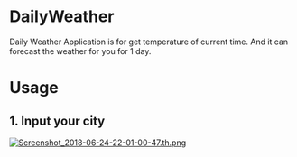 # DailyWeather

Daily Weather Application is for get temperature of current time.
And it can forecast the weather for you for 1 day.

# Usage
## 1. Input your city
[![Screenshot_2018-06-24-22-01-00-47.th.png](https://www.img.live/images/2018/06/24/Screenshot_2018-06-24-22-01-00-47.th.png)](https://www.img.live/image/Vmvjq)

